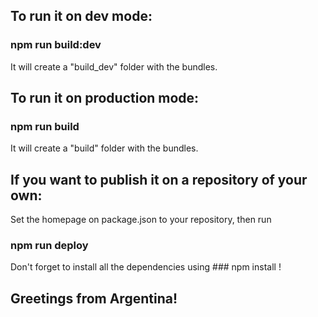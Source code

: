 ## To run it on dev mode:
### npm run build:dev
It will create a "build_dev" folder with the bundles.

## To run it on production mode:
### npm run build
It will create a "build" folder with the bundles.

## If you want to publish it on a repository of your own:
Set the homepage on package.json to your repository, then run
### npm run deploy

Don't forget to install all the dependencies using ### npm install !

## Greetings from Argentina!